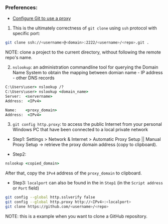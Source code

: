 ### Preferences:

- [Configure Git to use a proxy](https://gist.github.com/evantoli/f8c23a37eb3558ab8765)

1. This is the ultimately correctness of `git clone` using `ssh` protocol with specific port:

```bash
git clone ssh://<username>@<domain>:2222/<username>/<repo>.git .
```

NOTE: clone a project to the current directory, without following the remote repo's name.

2. `nslookup`: an administration commandline tool for querying the Domain Name System to obtain the mapping between domian name - IP address - other DNS records

```cmd
C:\Users\user> nslookup /?
C:\Users\user> nslookup <domain_name>
Server:  <servername>
Address:  <IPv4>

Name:    <proxy_domain>
Address:  <IPv4>
```

3. `git config http.proxy`: to access the public Internet from your personal Windows PC that have been connected to a local private network

- Step1: Settings > Network & Internet > Automatic Proxy Setup || Manual Proxy Setup -> retrieve the proxy domain address (copy to clipboard).

- Step2:

```cmd
nslookup <copied_domain>
```

After that, copy the `IPv4` address of the `proxy_domain` to clipboard.

- Step3: `localport` can also be found in the in `Step1` (in the `Script address` or `Port` field)

```bash
git config --global http.sslverify false
git config --global http.proxy http://<IPv4>:<localport>
git clone https://github.com/<username>/<repo>
```

NOTE: this is a example when you want to clone a GitHub repository.

